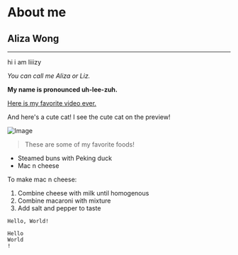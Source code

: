 # About me

## Aliza Wong
---

hi i am liiizy

*You can call me Aliza or Liz.*

**My name is pronounced uh-lee-zuh.**

[Here is my favorite video ever.](https://www.youtube.com/watch?v=ocg8s6iRDuw)

And here's a cute cat! I see the cute cat on the preview!

![Image](https://i0.wp.com/catcaresolutions.com/wp-content/uploads/2020/12/cute-cat-with-yellow-headband-on.png?fit=683%2C1024&ssl=1)

> These are some of my favorite foods!
* Steamed buns with Peking duck
* Mac n cheese

To make mac n cheese:
1. Combine cheese with milk until homogenous
2. Combine macaroni with mixture
3. Add salt and pepper to taste

`Hello, World!`
```
Hello
World
!
```

